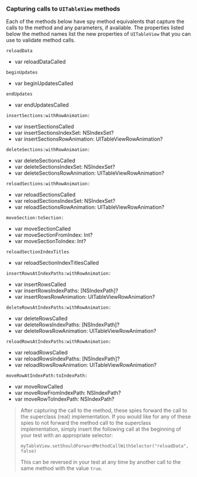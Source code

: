 ### Capturing calls to `UITableView` methods

Each of the methods below have spy method equivalents that capture the calls to the method and any parameters, if available.  The properties listed below the method names list the new properties of `UITableView` that you can use to validate method calls.


`reloadData`
 - var reloadDataCalled

`beginUpdates`
 - var beginUpdatesCalled

`endUpdates`
 - var endUpdatesCalled

`insertSections:withRowAnimation:`
 - var insertSectionsCalled
 - var insertSectionsIndexSet: NSIndexSet?
 - var insertSectionsRowAnimation: UITableViewRowAnimation?

`deleteSections:withRowAnimation:`
 - var deleteSectionsCalled
 - var deleteSectionsIndexSet: NSIndexSet?
 - var deleteSectionsRowAnimation: UITableViewRowAnimation?

`reloadSections:withRowAnimation:`
 - var reloadSectionsCalled
 - var reloadSectionsIndexSet: NSIndexSet?
 - var reloadSectionsRowAnimation: UITableViewRowAnimation?

`moveSection:toSection:`
 - var moveSectionCalled
 - var moveSectionFromIndex: Int?
 - var moveSectionToIndex: Int?

`reloadSectionIndexTitles`
 - var reloadSectionIndexTitlesCalled

`insertRowsAtIndexPaths:withRowAnimation:`
 - var insertRowsCalled
 - var insertRowsIndexPaths: [NSIndexPath]?
 - var insertRowsRowAnimation: UITableViewRowAnimation?

`deleteRowsAtIndexPaths:withRowAnimation:`
 - var deleteRowsCalled
 - var deleteRowsIndexPaths: [NSIndexPath]?
 - var deleteRowsRowAnimation: UITableViewRowAnimation?

`reloadRowsAtIndexPaths:withRowAnimation:`
 - var reloadRowsCalled
 - var reloadRowsIndexPaths: [NSIndexPath]?
 - var reloadRowsRowAnimation: UITableViewRowAnimation?

`moveRowAtIndexPath:toIndexPath:`
 - var moveRowCalled
 - var moveRowFromIndexPath: NSIndexPath?
 - var moveRowToIndexPath: NSIndexPath?


> After capturing the call to the method, these spies forward the call to the superclass (real) implementation.  If you would like for any of these spies to not forward the method call to the superclass implementation, simply insert the following call at the beginning of your test with an appropriate selector:
>
> `myTableView.setShouldForwardMethodCallWithSelector("reloadData", false)`
>
> This can be reversed in your test at any time by another call to the same method with the value `true`.
